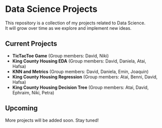 # Data Science Projects

This repository is a collection of my projects related to Data Science.  
It will grow over time as we explore and implement new ideas.

## Current Projects
- **TicTacToe Game** (Group members: David, Niki)
- **King County Housing EDA** (Group members: David, Daniela, Atai, Hafsa)
- **KNN and Metrics** (Group members: David, Daniela, Emin, Joaquin)
- **King County Housing Regression** (Group members: Atai, Benni, David, Hafsa)
- **King County Housing Decision Tree** (Group members: Atai, David, Ephraim, Niki, Petra)

## Upcoming
More projects will be added soon. Stay tuned!